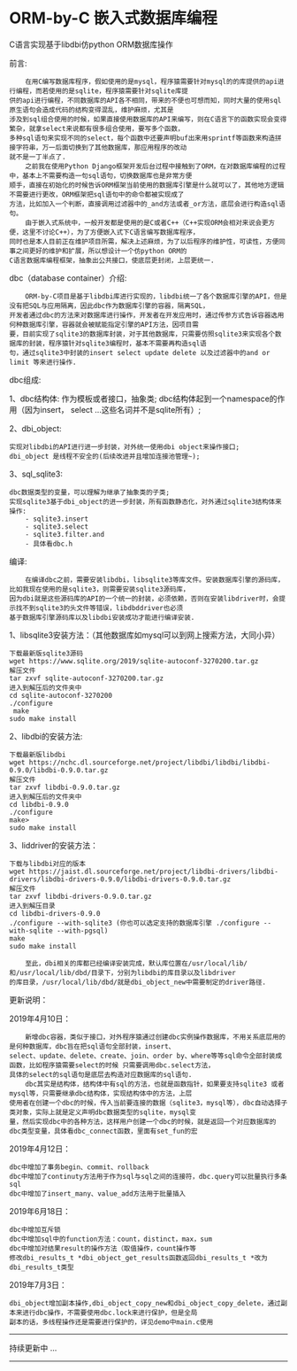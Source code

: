 ORM-by-C 嵌入式数据库编程
=======

C语言实现基于libdbi仿python ORM数据库操作

前言:

		在用C编写数据库程序，假如使用的是mysql，程序猿需要针对mysql的的库提供的api进行编程，而若使用的是sqlite，程序猿需要针对sqlite库提
	供的api进行编程，不同数据库的API各不相同，带来的不便也可想而知，同时大量的使用sql原生语句会造成代码的结构变得混乱，维护麻烦，尤其是
	涉及到sql组合使用的时候，如果直接使用数据库的API来编写，则在C语言下的函数实现会变得繁杂，就拿select来说都有很多组合使用，要写多个函数，
	多种sql语句来实现不同的select，每个函数中还要声明buf出来用sprintf等函数来构造拼接字符串，万一后面切换到了其他数据库，那应用程序的改动
	就不是一丁半点了.
		之前我在使用Python Django框架开发后台过程中接触到了ORM，在对数据库编程的过程中，基本上不需要构造一句sql语句，切换数据库也是非常方便
	顺手，直接在初始化的时候告诉ORM框架当前使用的数据库引擎是什么就可以了，其他地方逻辑不需要进行更改，ORM框架把sql语句中的命令都被实现成了
	方法，比如加入一个判断，直接调用过滤器中的_and方法或者_or方法，底层会进行构造sql语句。
		由于嵌入式系统中，一般开发都是使用的是C或者C++（C++实现ORM会相对来说会更方便，这里不讨论C++），为了方便嵌入式下C语言编写数据库程序，
	同时也是本人目前正在维护项目所需，解决上述麻烦，为了以后程序的维护性，可读性，方便同事之间更好的维护和扩展，所以想设计一个仿python ORM的
	C语言数据库编程框架，抽象出公共接口，使底层更封闭，上层更统一.

dbc（database container）介绍:

		ORM-by-C项目是基于libdbi库进行实现的，libdbi统一了各个数据库引擎的API，但是没有把SQL与应用隔离，因此dbc作为数据库引擎的容器，隔离SQL，
	开发者通过dbc的方法来对数据库进行操作，开发者在开发应用时，通过传参方式告诉容器选用何种数据库引擎，容器就会被赋能指定引擎的API方法，因项目需
	要，目前实现了sqlite3的数据库封装，对于其他数据库，只需要仿照sqlite3来实现各个数据库的封装，程序猿针对sqlite3编程时，基本不需要再构造sql语
	句，通过sqlite3中封装的insert select update delete 以及过滤器中的and or limit 等来进行操作.

dbc组成:

1、dbc结构体:
	作为模板或者接口，抽象类;
	dbc结构体起到一个namespace的作用（因为insert， select ...这些名词并不是sqlite所有）;

2、dbi_object:

	实现对libdbi的API进行进一步封装，对外统一使用dbi object来操作接口;
	dbi_object 是线程不安全的(后续改进并且增加连接池管理~);

3、sql_sqlite3:

	dbc数据类型的变量，可以理解为继承了抽象类的子类;
	实现sqlite3基于dbi_object的进一步封装，所有函数静态化，对外通过sqlite3结构体来操作:
		- sqlite3.insert
		- sqlite3.select
		- sqlite3.filter.and
		- 具体看dbc.h

编译:

		在编译dbc之前，需要安装libdbi，libsqlite3等库文件。安装数据库引擎的源码库，比如我现在使用的是sqlite3，则需要安装sqlite3源码库，
	因为dbi就是这些源码库的API的一个统一的封装，必须依赖，否则在安装libdriver时，会提示找不到sqlite3的头文件等错误，libdbddriver也必须
	基于数据库引擎源码库以及libdbi安装成功才能进行编译安装.

1、libsqlite3安装方法：（其他数据库如mysql可以到网上搜索方法，大同小异）

	下载最新版sqlite3源码
	wget https://www.sqlite.org/2019/sqlite-autoconf-3270200.tar.gz
	解压文件
	tar zxvf sqlite-autoconf-3270200.tar.gz
	进入到解压后的文件夹中
	cd sqlite-autoconf-3270200
	./configure
	 make
	sudo make install

2、libdbi的安装方法:

	下载最新版libdbi
	wget https://nchc.dl.sourceforge.net/project/libdbi/libdbi/libdbi-0.9.0/libdbi-0.9.0.tar.gz
	解压文件
	tar zxvf libdbi-0.9.0.tar.gz
	进入到解压后的文件夹中
	cd libdbi-0.9.0
	./configure
	make>
	sudo make install

3、liddriver的安装方法：

	下载与libdbi对应的版本
	wget https://jaist.dl.sourceforge.net/project/libdbi-drivers/libdbi-drivers/libdbi-drivers-0.9.0/libdbi-drivers-0.9.0.tar.gz
	解压文件
	tar zxvf libdbi-drivers-0.9.0.tar.gz
	进入到解压目录
	cd libdbi-drivers-0.9.0
	./configure --with-sqlite3 (你也可以选定支持的数据库引擎 ./configure --with-sqlite --with-pgsql)
	make
	sudo make install

		至此，dbi相关的库都已经编译安装完成，默认库位置在/usr/local/lib/和/usr/local/lib/dbd/目录下，分别为libdbi的库目录以及libdriver
	的库目录，/usr/local/lib/dbd/就是dbi_object_new中需要制定的driver路径.

更新说明：

2019年4月10日：

		新增dbc容器，类似于接口，对外程序猿通过创建dbc实例操作数据库，不用关系底层用的是何种数据库，dbc旨在把sql语句全部封装，insert、
	select、update、delete、create、join、order by、where等等sql命令全部封装成函数，比如程序猿需要select的时候 只需要调用dbc.select方法，
	具体的select的sql语句是底层去构造对应数据库的sql语句.
		dbc其实是结构体，结构体中有sql的方法，也就是函数指针，如果要支持sqlite3 或者mysql等，只需要继承dbc结构体，实现结构体中的方法，上层
	使用者在创建一个dbc的时候，传入当前要连接的数据（sqlite3，mysql等），dbc自动选择子类对象，实际上就是定义声明dbc数据类型的sqlite，mysql变
	量，然后实现dbc中的各种方法，这样用户创建一个dbc的时候，就是返回一个对应数据库的dbc类型变量，具体看dbc_connect函数，里面有set_fun的宏

2019年4月12日：

	dbc中增加了事务begin、commit、rollback
	dbc中增加了continuty方法用于作为sql与sql之间的连接符，dbc.query可以批量执行多条sql
	dbc中增加了insert_many、value_add方法用于批量插入

2019年6月18日：

	dbc中增加互斥锁
	dbc中增加sql中的function方法：count，distinct，max，sum
	dbc中增加对结果result的操作方法（取值操作，count操作等
	修改dbi_results_t *dbi_object_get_results函数返回dbi_results_t *改为dbi_results_t类型

2019年7月3日：

	dbi_object增加副本操作,dbi_object_copy_new和dbi_object_copy_delete，通过副本来进行dbc操作，不需要使用dbc.lock来进行保护，但是全局
	副本的话，多线程操作还是需要进行保护的，详见demo中main.c使用

--------------------------------------------------

持续更新中 ...

--------------------------------------------------
